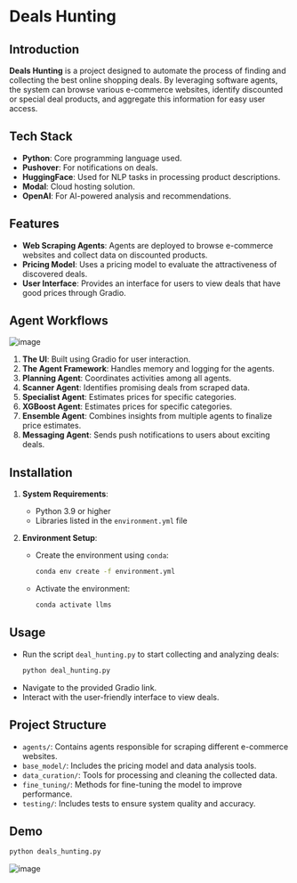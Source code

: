 # Deals Hunting

## Introduction

**Deals Hunting** is a project designed to automate the process of finding and collecting the best online shopping deals. By leveraging software agents, the system can browse various e-commerce websites, identify discounted or special deal products, and aggregate this information for easy user access.

## Tech Stack

- **Python**: Core programming language used.
- **Pushover**: For notifications on deals.
- **HuggingFace**: Used for NLP tasks in processing product descriptions.
- **Modal**: Cloud hosting solution.
- **OpenAI**: For AI-powered analysis and recommendations.
  
## Features

- **Web Scraping Agents**: Agents are deployed to browse e-commerce websites and collect data on discounted products.  
- **Pricing Model**: Uses a pricing model to evaluate the attractiveness of discovered deals.  
- **User Interface**: Provides an interface for users to view deals that have good prices through Gradio.  

## Agent Workflows
![image](https://github.com/user-attachments/assets/f0ca8309-f7aa-4ffb-a61c-5f7dd3e0a2c7)

1. **The UI**: Built using Gradio for user interaction.
2. **The Agent Framework**: Handles memory and logging for the agents.
3. **Planning Agent**: Coordinates activities among all agents.
4. **Scanner Agent**: Identifies promising deals from scraped data.
6. **Specialist Agent**: Estimates prices for specific categories.
7. **XGBoost Agent**: Estimates prices for specific categories.
8. **Ensemble Agent**: Combines insights from multiple agents to finalize price estimates.
9. **Messaging Agent**: Sends push notifications to users about exciting deals.
   
## Installation

1. **System Requirements**:
   - Python 3.9 or higher  
   - Libraries listed in the `environment.yml` file  

2. **Environment Setup**:
   - Create the environment using `conda`:  
     ```bash
     conda env create -f environment.yml
     ```  
   - Activate the environment:  
     ```bash
     conda activate llms
     ```  

## Usage

- Run the script `deal_hunting.py` to start collecting and analyzing deals:  
  ```bash
  python deal_hunting.py
  ```  
- Navigate to the provided Gradio link.
- Interact with the user-friendly interface to view deals.

## Project Structure

- `agents/`: Contains agents responsible for scraping different e-commerce websites.  
- `base_model/`: Includes the pricing model and data analysis tools.  
- `data_curation/`: Tools for processing and cleaning the collected data.  
- `fine_tuning/`: Methods for fine-tuning the model to improve performance.  
- `testing/`: Includes tests to ensure system quality and accuracy.

## Demo
```bash
python deals_hunting.py
```
![image](https://github.com/user-attachments/assets/5d69d44b-4b6b-4dfc-be0b-3123feed5b28)
